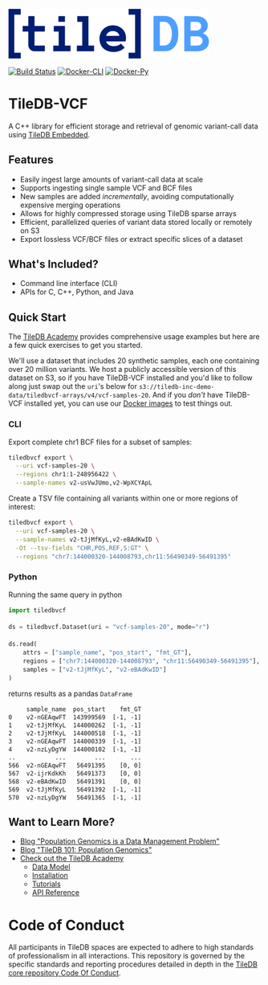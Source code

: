 <a href="https://tiledb.com"><img src="https://github.com/TileDB-Inc/TileDB/raw/main/doc/source/_static/tiledb-logo_color_no_margin_@4x.png" alt="TileDB logo" width="400"></a>

[![Build Status](https://img.shields.io/azure-devops/build/tiledb-inc/836549eb-f74a-4986-a18f-7fbba6bbb5f0/8/main?label=Azure%20Pipelines&logo=azure-pipelines&style=flat-square)](https://dev.azure.com/TileDB-Inc/CI/_build/latest?definitionId=8&branchName=main)
[![Docker-CLI](https://img.shields.io/static/v1?label=Docker&message=tiledbvcf-cli&color=099cec&logo=docker&style=flat-square)](https://hub.docker.com/repository/docker/tiledb/tiledbvcf-cli)
[![Docker-Py](https://img.shields.io/static/v1?label=Docker&message=tiledbvcf-py&color=099cec&logo=docker&style=flat-square)](https://hub.docker.com/repository/docker/tiledb/tiledbvcf-py)

# TileDB-VCF

A C++ library for efficient storage and retrieval of genomic variant-call data using [TileDB Embedded][tiledb].

## Features

- Easily ingest large amounts of variant-call data at scale
- Supports ingesting single sample VCF and BCF files
- New samples are added _incrementally_, avoiding computationally expensive merging operations
- Allows for highly compressed storage using TileDB sparse arrays
- Efficient, parallelized queries of variant data stored locally or remotely on S3
- Export lossless VCF/BCF files or extract specific slices of a dataset

## What's Included?

- Command line interface (CLI)
- APIs for C, C++, Python, and Java

## Quick Start

The [TileDB Academy][vcf] provides comprehensive usage examples but here are a few quick exercises to get you started.

We'll use a dataset that includes 20 synthetic samples, each one containing over 20 million variants. We host a publicly accessible version of this dataset on S3, so if you have TileDB-VCF installed and you'd like to follow along just swap out the `uri`'s below for `s3://tiledb-inc-demo-data/tiledbvcf-arrays/v4/vcf-samples-20`. And if you _don't_ have TileDB-VCF installed yet, you can use our [Docker images](docker/README.md) to test things out.

### CLI

Export complete chr1 BCF files for a subset of samples:

```sh
tiledbvcf export \
  --uri vcf-samples-20 \
  --regions chr1:1-248956422 \
  --sample-names v2-usVwJUmo,v2-WpXCYApL
```

Create a TSV file containing all variants within one or more regions of interest:

```sh
tiledbvcf export \
  --uri vcf-samples-20 \
  --sample-names v2-tJjMfKyL,v2-eBAdKwID \
  -Ot --tsv-fields "CHR,POS,REF,S:GT" \
  --regions "chr7:144000320-144008793,chr11:56490349-56491395"
```

### Python

Running the same query in python

```py
import tiledbvcf

ds = tiledbvcf.Dataset(uri = "vcf-samples-20", mode="r")

ds.read(
    attrs = ["sample_name", "pos_start", "fmt_GT"],
    regions = ["chr7:144000320-144008793", "chr11:56490349-56491395"],
    samples = ["v2-tJjMfKyL", "v2-eBAdKwID"]
)
```

returns results as a pandas `DataFrame`

```
     sample_name  pos_start    fmt_GT
0    v2-nGEAqwFT  143999569  [-1, -1]
1    v2-tJjMfKyL  144000262  [-1, -1]
2    v2-tJjMfKyL  144000518  [-1, -1]
3    v2-nGEAqwFT  144000339  [-1, -1]
4    v2-nzLyDgYW  144000102  [-1, -1]
..           ...        ...       ...
566  v2-nGEAqwFT   56491395    [0, 0]
567  v2-ijrKdkKh   56491373    [0, 0]
568  v2-eBAdKwID   56491391    [0, 0]
569  v2-tJjMfKyL   56491392  [-1, -1]
570  v2-nzLyDgYW   56491365  [-1, -1]
```

## Want to Learn More?

- [Blog "Population Genomics is a Data Management Problem"][blogdatamgmt]
- [Blog "TileDB 101: Population Genomics"][blogpopgen101]
- [Check out the TileDB Academy][vcf]
  - [Data Model][docsdatamodel]
  - [Installation][docsinstallation]
  - [Tutorials][docstutorials]
  - [API Reference][docsreference]

# Code of Conduct

All participants in TileDB spaces are expected to adhere to high standards of
professionalism in all interactions. This repository is governed by the
specific standards and reporting procedures detailed in depth in the
[TileDB core repository Code Of Conduct](https://github.com/TileDB-Inc/TileDB/blob/dev/CODE_OF_CONDUCT.md).

<!-- links -->

[tiledb]: https://github.com/TileDB-Inc/TileDB
[vcf]: https://cloud.tiledb.com/academy/structure/life-sciences/population-genomics/
[docsdatamodel]: https://cloud.tiledb.com/academy/structure/life-sciences/population-genomics/foundation/data-model/
[docsinstallation]: https://cloud.tiledb.com/academy/structure/life-sciences/population-genomics/quickstart/#installation
[docstutorials]: https://cloud.tiledb.com/academy/structure/life-sciences/population-genomics/tutorials/
[docsreference]: https://cloud.tiledb.com/academy/structure/life-sciences/population-genomics/api-reference/
[blogdatamgmt]: https://tiledb.com/blog/population-genomics-is-a-data-management-problem
[blogpopgen101]: https://tiledb.com/blog/tiledb-101-population-genomics
